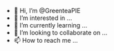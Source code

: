 - 👋 Hi, I’m @GreenteaPIE
- 👀 I’m interested in ...  
- 🌱 I’m currently learning ...
- 💞️ I’m looking to collaborate on ...
- 📫 How to reach me ...

<!---
GreenteaPIE/GreenteaPIE is a ✨ special ✨ repository because its `README.md` (this file) appears on your GitHub profile.
You can click the Preview link to take a look at your changes.
--->
